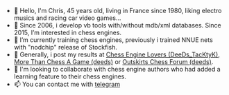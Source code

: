 - 👋 Hello, I'm Chris, 45 years old, living in France since 1980, liking electro musics and racing car video games...
- 👀 Since 2006, i develop vb tools with/without mdb/xml databases. Since 2015, I’m interested in chess engines.
- 🌱 I’m currently training chess engines, previously i trained NNUE nets with "nodchip" release of Stockfish.
- 🌱 Generally, i post my results at [Chess Engine Lovers (DeeDs_TacKtyK)](https://chess-engine-lovers.forumotion.com), [More Than Chess A Game (deeds)](https://morethanchessagame.forumotion.com) or [Outskirts Chess Forum (deeds)](https://outskirts.altervista.org/forum/index.php).
- 💞️ I'm looking to collaborate with chess engine authors who had added a learning feature to their chess engines.
- 📫 You can contact me with [telegram](https://t.me/DeeDs_TackTyk)

<!---
chris13300/chris13300 is a ✨ special ✨ repository because its `README.md` (this file) appears on your GitHub profile.
You can click the Preview link to take a look at your changes.
--->
